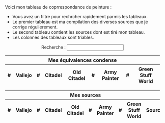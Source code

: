 
Voici mon tableau de coprrespondance de peinture :
* Vous avez un filtre pour rechrcher rapidement parmis les tableaux.
* Le premier tableau est ma compilation des diverses sources que je corrige régulierement.
* Le second tableau contient les sources dont est tiré mon tableau.
* Les colonnes des tableaux sont triables.

<form style="text-align: center;">
	<label>
		Recherche :
		<input type="text" id="filter">
	</label>
</form>

<table id="merge" class="sort">
	<thead>
		<tr>
			<th colspan="9">Mes équivalences condense</th>
		</tr>
		<tr>
			<th data-sort="0">#</th>
			<th data-sort="1">Vallejo</th>
			<th data-sort="2">#</th>
			<th data-sort="3">Citadel</th>
			<th data-sort="4">Old Citadel</th>
			<th data-sort="5">#</th>
			<th data-sort="6">Army Painter</th>
			<th data-sort="7">#</th>
			<th data-sort="8">Green Stuff World</th>
		</tr>
	</thead>
	<tbody></tbody>
</table>

<table id="equivalence" class="sort">
	<thead>
		<tr>
			<th colspan="10">Mes sources</th>
		</tr>
		<tr>
			<th data-sort="0">#</th>
			<th data-sort="1">Vallejo</th>
			<th data-sort="2">#</th>
			<th data-sort="3">Citadel</th>
			<th data-sort="4">Old Citadel</th>
			<th data-sort="5">#</th>
			<th data-sort="6">Army Painter</th>
			<th data-sort="7">#</th>
			<th data-sort="8">Green Stuff World</th>
			<th>Source</th>
		</tr>
	</thead>
	<tbody></tbody>
</table>

